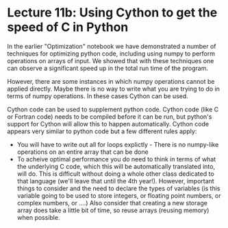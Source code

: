 # Lecture 11b: Using Cython to get the speed of C in Python

In the earlier "Optimization" notebook we have demonstrated a number of techniques for optimizing python code, including using numpy to perform operations on arrays of input. We showed that with these techniques one can observe a significant speed up in the total run time of the program.

However, there are some instances in which numpy operations cannot be applied directly. Maybe there is no way to write what you are trying to do in terms of numpy operations. In these cases Cython can be used.

Cython code can be used to supplement python code. Cython code (like C or Fortran code) needs to be compiled before it can be run, but python's support for Cython will allow this to happen automatically. Cython code appears very similar to python code but a few different rules apply:

 * You will have to write out all for loops explictly - There is no numpy-like operations on an entire array that can be done
 * To acheive optimal performance you do need to think in terms of what the underlying C code, which this will be automatically translated into, will do. This is difficult without doing a whole other class dedicated to that language (we'll leave that until the 4th year!). However, important things to consider and the need to declare the types of variables (is this variable going to be used to store integers, or floating point numbers, or complex numbers, or ....) Also consider that creating a new storage array does take a little bit of time, so reuse arrays (reusing memory) when possible.

```{tableofcontents}
```


